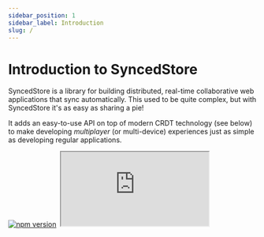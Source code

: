 ```yaml
---
sidebar_position: 1
sidebar_label: Introduction
slug: /
---
```


# Introduction to SyncedStore

SyncedStore is a library for building distributed, real-time collaborative web applications that sync automatically. This used to be quite complex, but with SyncedStore it's as easy as sharing a pie!

It adds an easy-to-use API on top of modern CRDT technology (see below) to make developing _multiplayer_ (or multi-device) experiences just as simple as developing regular applications.

<div>
    <a href="https://badge.fury.io/js/%40syncedstore%2Fcore" target="_blank" rel="noopener noreferrer"><img src="https://badge.fury.io/js/%40syncedstore%2Fcore.svg" alt="npm version" /></a>&nbsp;
    <iframe
        src="https://ghbtns.com/github-btn.html?user=yousefed&amp;repo=syncedstore&amp;type=star&amp;count=true&amp;size=small"
        width={160}
        height={20}
        title="GitHub Stars"
    />
</div>

## TL;DR

Create apps like this:

![SyncedStore CRDT screencapture](https://raw.githubusercontent.com/YousefED/syncedstore/main/syncedstore-2.gif)

_[Play with this example](/docs/react)_

Using an API as simple as this:

```typescript
// add a todo
store.todos.push({ completed: false, title: "Get groceries" });

// set todo to completed
store.todos[0].completed = true;
```

:::tip Tip: jump straight into the examples
You can walk through the documentation page-by-page, but if you're curious, you might want to jump straight into the live examples:

- [React example](/docs/react)
- [Vue example](/docs/vue)
- [Collaborative text editing](/docs/advanced/richtext)

:::

## Why?

SyncedStore makes it easy to develop applications that:

- 👨‍👩‍👧‍👦 **Are collaborative**: create multi-user and multi-device experiences without the need to handle complex conflict resolution management yourself.
- 🚀 **Are fast**: operations are handled locally, and data synchronization with other users and devices happens quietly in the background. 0 Latency!
- 🔗 **Work offline**: cloud apps typically don’t work while offline. Supporting both data sync and offline used to be difficult, SyncedStore aims to simplify this.

Perhaps most importantly, it makes it easy to build **decentralized applications**. This has a lot of security & privacy benefits compared to always relying on central (expensive) servers to keep track of all our data.

> Read more about [the benefits of Local-first software in this essay](https://www.inkandswitch.com/local-first.html)

In short, with some technological magic of so-called [CRDTs](https://crdt.tech/) (_Conflict-free Replicated Data Types_), we can build _cross-device_ apps that are _more collaborative_, _faster_, _work offline_ AND put the user _back in control of their data_.

Sounds great? Let's get started!

## Credits ❤️

SyncedStore builds directly on [Yjs](https://github.com/yjs/yjs) (the CRDT it uses under the hood) and [Reactive](https://www.github.com/yousefed/reactive). It's also inspired by and builds upon the amazing work by [MobX](https://mobx.js.org/) and [NX Observe](https://github.com/nx-js/observer-util).
